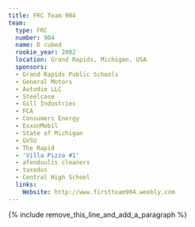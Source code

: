```yaml
---
title: FRC Team 904
team:
  type: FRC
  number: 904
  name: D cubed
  rookie_year: 2002
  location: Grand Rapids, Michigan, USA
  sponsors:
  - Grand Rapids Public Schools
  - General Motors
  - Autodie LLC
  - Steelcase
  - Gill Industries
  - FCA
  - Consumers Energy
  - ExxonMobil
  - State of Michigan
  - GVSU
  - The Rapid
  - 'Villa Pizza #1'
  - afendoulis cleaners
  - tuxedos
  - Central High School
  links:
    Website: http://www.firstteam904.weebly.com
---
```


{% include remove_this_line_and_add_a_paragraph %}